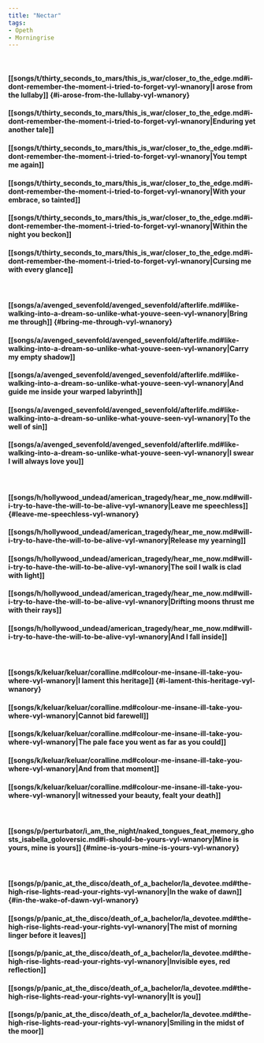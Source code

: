 ```yaml
---
title: "Nectar"
tags:
- Opeth
- Morningrise
---
```

&nbsp;
#### [[songs/t/thirty_seconds_to_mars/this_is_war/closer_to_the_edge.md#i-dont-remember-the-moment-i-tried-to-forget-vyl-wnanory|I arose from the lullaby]] {#i-arose-from-the-lullaby-vyl-wnanory}
#### [[songs/t/thirty_seconds_to_mars/this_is_war/closer_to_the_edge.md#i-dont-remember-the-moment-i-tried-to-forget-vyl-wnanory|Enduring yet another tale]]
#### [[songs/t/thirty_seconds_to_mars/this_is_war/closer_to_the_edge.md#i-dont-remember-the-moment-i-tried-to-forget-vyl-wnanory|You tempt me again]]
#### [[songs/t/thirty_seconds_to_mars/this_is_war/closer_to_the_edge.md#i-dont-remember-the-moment-i-tried-to-forget-vyl-wnanory|With your embrace, so tainted]]
#### [[songs/t/thirty_seconds_to_mars/this_is_war/closer_to_the_edge.md#i-dont-remember-the-moment-i-tried-to-forget-vyl-wnanory|Within the night you beckon]]
#### [[songs/t/thirty_seconds_to_mars/this_is_war/closer_to_the_edge.md#i-dont-remember-the-moment-i-tried-to-forget-vyl-wnanory|Cursing me with every glance]]
&nbsp;
#### [[songs/a/avenged_sevenfold/avenged_sevenfold/afterlife.md#like-walking-into-a-dream-so-unlike-what-youve-seen-vyl-wnanory|Bring me through]] {#bring-me-through-vyl-wnanory}
#### [[songs/a/avenged_sevenfold/avenged_sevenfold/afterlife.md#like-walking-into-a-dream-so-unlike-what-youve-seen-vyl-wnanory|Carry my empty shadow]]
#### [[songs/a/avenged_sevenfold/avenged_sevenfold/afterlife.md#like-walking-into-a-dream-so-unlike-what-youve-seen-vyl-wnanory|And guide me inside your warped labyrinth]]
#### [[songs/a/avenged_sevenfold/avenged_sevenfold/afterlife.md#like-walking-into-a-dream-so-unlike-what-youve-seen-vyl-wnanory|To the well of sin]]
#### [[songs/a/avenged_sevenfold/avenged_sevenfold/afterlife.md#like-walking-into-a-dream-so-unlike-what-youve-seen-vyl-wnanory|I swear I will always love you]]
&nbsp;
#### [[songs/h/hollywood_undead/american_tragedy/hear_me_now.md#will-i-try-to-have-the-will-to-be-alive-vyl-wnanory|Leave me speechless]] {#leave-me-speechless-vyl-wnanory}
#### [[songs/h/hollywood_undead/american_tragedy/hear_me_now.md#will-i-try-to-have-the-will-to-be-alive-vyl-wnanory|Release my yearning]]
#### [[songs/h/hollywood_undead/american_tragedy/hear_me_now.md#will-i-try-to-have-the-will-to-be-alive-vyl-wnanory|The soil I walk is clad with light]]
#### [[songs/h/hollywood_undead/american_tragedy/hear_me_now.md#will-i-try-to-have-the-will-to-be-alive-vyl-wnanory|Drifting moons thrust me with their rays]]
#### [[songs/h/hollywood_undead/american_tragedy/hear_me_now.md#will-i-try-to-have-the-will-to-be-alive-vyl-wnanory|And I fall inside]]
&nbsp;
#### [[songs/k/keluar/keluar/coralline.md#colour-me-insane-ill-take-you-where-vyl-wnanory|I lament this heritage]] {#i-lament-this-heritage-vyl-wnanory}
#### [[songs/k/keluar/keluar/coralline.md#colour-me-insane-ill-take-you-where-vyl-wnanory|Cannot bid farewell]]
#### [[songs/k/keluar/keluar/coralline.md#colour-me-insane-ill-take-you-where-vyl-wnanory|The pale face  you went as far as you could]]
#### [[songs/k/keluar/keluar/coralline.md#colour-me-insane-ill-take-you-where-vyl-wnanory|And from that moment]]
#### [[songs/k/keluar/keluar/coralline.md#colour-me-insane-ill-take-you-where-vyl-wnanory|I witnessed your beauty, fealt your death]]
&nbsp;
#### [[songs/p/perturbator/i_am_the_night/naked_tongues_feat_memory_ghosts_isabella_goloversic.md#i-should-be-yours-vyl-wnanory|Mine is yours, mine is yours]] {#mine-is-yours-mine-is-yours-vyl-wnanory}
&nbsp;
#### [[songs/p/panic_at_the_disco/death_of_a_bachelor/la_devotee.md#the-high-rise-lights-read-your-rights-vyl-wnanory|In the wake of dawn]] {#in-the-wake-of-dawn-vyl-wnanory}
#### [[songs/p/panic_at_the_disco/death_of_a_bachelor/la_devotee.md#the-high-rise-lights-read-your-rights-vyl-wnanory|The mist of morning linger before it leaves]]
#### [[songs/p/panic_at_the_disco/death_of_a_bachelor/la_devotee.md#the-high-rise-lights-read-your-rights-vyl-wnanory|Invisible eyes, red reflection]]
#### [[songs/p/panic_at_the_disco/death_of_a_bachelor/la_devotee.md#the-high-rise-lights-read-your-rights-vyl-wnanory|It is you]]
#### [[songs/p/panic_at_the_disco/death_of_a_bachelor/la_devotee.md#the-high-rise-lights-read-your-rights-vyl-wnanory|Smiling in the midst of the moor]]
